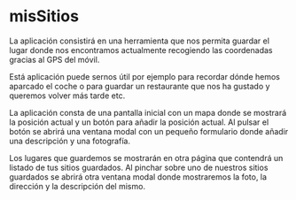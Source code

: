 <h1>misSitios</h1>

<p>La aplicación consistirá en una herramienta que nos permita guardar el lugar donde nos encontramos actualmente recogiendo las coordenadas gracias al GPS del móvil.</p>

<p>Está aplicación puede sernos útil por ejemplo para recordar dónde hemos aparcado el coche o para guardar un restaurante que nos ha gustado y queremos volver más tarde etc.</p>

<p>La aplicación consta de una pantalla inicial con un mapa donde se mostrará la posición actual y un botón para añadir la posición actual. 
Al pulsar el botón se abrirá una ventana modal con un pequeño formulario donde añadir una descripción y una fotografía.</p>

<p>Los lugares que guardemos se mostrarán en otra página que contendrá un listado de tus sitios guardados. 
Al pinchar sobre uno de nuestros sitios guardados se abrirá otra ventana modal donde mostraremos la foto, la dirección y la descripción del mismo.</p>
